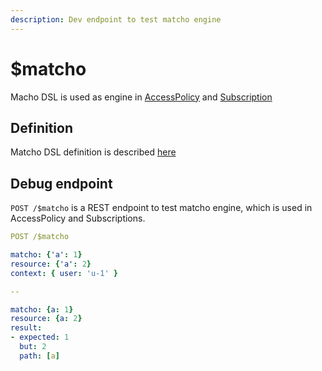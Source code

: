 ```yaml
---
description: Dev endpoint to test matcho engine
---
```


# $matcho

Macho DSL is used as engine in [AccessPolicy](../security-and-access-control-1/security/access-control/#matcho-engine) and [Subscription](../api-1/reactive-api-and-subscriptions/subscriptions-1.md#trigger-format)

## Definition

Matcho DSL definition is described [here](../security-and-access-control-1/security/access-control/#matcho-engine)

## Debug endpoint

`POST /$matcho` is a REST endpoint to test matcho engine, which is used in AccessPolicy and Subscriptions.

```yaml
POST /$matcho

matcho: {'a': 1}
resource: {'a': 2}
context: { user: 'u-1' }

-- 

matcho: {a: 1}
resource: {a: 2}
result:
- expected: 1
  but: 2
  path: [a]
```
